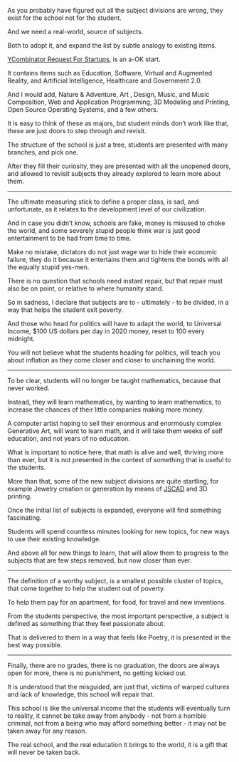 As you probably have figured out all the subject divisions are wrong,
they exist for the school not for the student.

And we need a real-world,
source of subjects.

Both to adopt it,
and expand the list by subtle analogy to existing items.

[YCombinator Request For Startups][1],
is an a-OK start.

It contains items such as Education, Software, Virtual and Augmented Reality,
and Artificial Intelligence, Healthcare and Government 2.0.

And I would add, Nature & Adventure, Art , Design, Music, and Music Composition,
Web and Application Programming, 3D Modeling and Printing, Open Source Operating Systems, and a few others.

It is easy to think of these as majors, but student minds don’t work like that,
these are just doors to step through and revisit.

The structure of the school is just a tree,
students are presented with many branches, and pick one.

After they fill their curiosity, they are presented with all the unopened doors,
and allowed to revisit subjects they already explored to learn more about them.

---

The ultimate measuring stick to define a proper class,
is sad, and unfortunate, as it relates to the development level of our civilization.

And in case you didn’t know, schools are fake, money is misused to choke the world,
and some severely stupid people think war is just good entertainment to be had from time to time.

Make no mistake, dictators do not just wage war to hide their economic failure,
they do it because it entertains them and tightens the bonds with all the equally stupid yes-men.

There is no question that schools need instant repair,
but that repair must also be on point, or relative to where humanity stand.

So in sadness, I declare that subjects are to - ultimately - to be divided,
in a way that helps the student exit poverty.

And those who head for politics will have to adapt the world,
to Universal Income, $100 US dollars per day in 2020 money, reset to 100 every midnight.

You will not believe what the students heading for politics,
will teach you about inflation as they come closer and closer to unchaining the world.

---

To be clear, students will no longer be taught mathematics,
because that never worked.

Instead, they will learn mathematics, by wanting to learn mathematics,
to increase the chances of their little companies making more money.

A computer artist hoping to sell their enormous and enormously complex Generative Art,
will want to learn math, and it will take them weeks of self education, and not years of no education.

What is important to notice here, that math is alive and well, thriving more than ever,
but it is not presented in the context of something that is useful to the students.

More than that, some of the new subject divisions are quite startling,
for example Jewelry creation or generation by means of [JSCAD][2] and 3D printing.

Once the initial list of subjects is expanded,
everyone will find something fascinating.

Students will spend countless minutes looking for new topics,
for new ways to use their existing knowledge.

And above all for new things to learn,
that will allow them to progress to the subjects that are few steps removed, but now closer than ever.

---

The definition of a worthy subject, is a smallest possible cluster of topics,
that come together to help the student out of poverty.

To help them pay for an apartment, for food,
for travel and new inventions.

From the students perspective, the most important perspective,
a subject is defined as something that they feel passionate about.

That is delivered to them in a way that feels like Poetry,
it is presented in the best way possible.

---

Finally, there are no grades, there is no graduation, the doors are always open for more,
there is no punishment, no getting kicked out.

It is understood that the misguided, are just that, victims of warped cultures and lack of knowledge,
this school will repair that.

This school is like the universal income that the students will eventually turn to reality,
it cannot be take away from anybody - not from a horrible criminal, not from a being who may afford something better - it may not be taken away for any reason.

The real school, and the real education it brings to the world,
it is a gift that will never be taken back.

[1]: https://www.ycombinator.com/rfs
[2]: https://www.youtube.com/watch?v=PLA8VPRRi6A

